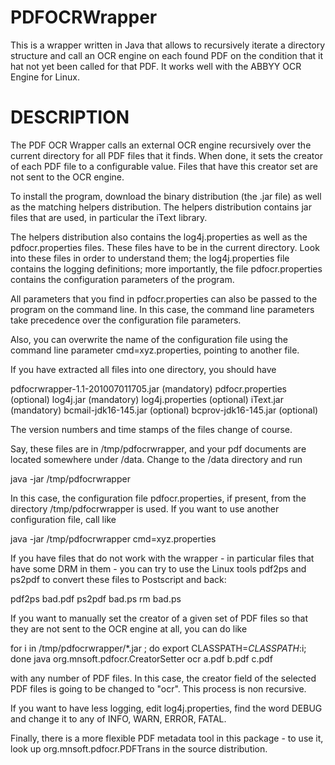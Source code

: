 PDFOCRWrapper
=============

This is a wrapper written in Java that allows to recursively iterate a directory structure and 
call an OCR engine on each found PDF on the condition that it hat not yet been called for that 
PDF. It works well with the ABBYY OCR Engine for Linux.

DESCRIPTION
=============

The PDF OCR Wrapper calls an external OCR engine recursively over the current
directory for all PDF files that it finds. When done, it sets the creator of
each PDF file to a configurable value. Files that have this creator set are
not sent to the OCR engine.

To install the program, download the binary distribution (the .jar file) as
well as the matching helpers distribution. The helpers distribution contains
jar files that are used, in particular the iText library.

The helpers distribution also contains the log4j.properties as well as the
pdfocr.properties files. These files have to be in the current directory.
Look into these files in order to understand them; the log4j.properties
file contains the logging definitions; more importantly, the file
pdfocr.properties contains the configuration parameters of the program.

All parameters that you find in pdfocr.properties can also be passed
to the program on the command line. In this case, the command line
parameters take precedence over the configuration file parameters.

Also, you can overwrite the name of the configuration file using the
command line parameter cmd=xyz.properties, pointing to another file.

If you have extracted all files into one directory, you should have

  pdfocrwrapper-1.1-201007011705.jar   (mandatory)
  pdfocr.properties                    (optional)
  log4j.jar                            (mandatory)
  log4j.properties                     (optional)
  iText.jar                            (mandatory)
  bcmail-jdk16-145.jar                 (optional)
  bcprov-jdk16-145.jar                 (optional)
  
The version numbers and time stamps of the files change of course.

Say, these files are in /tmp/pdfocrwrapper, and your pdf documents
are located somewhere under /data. Change to the /data directory
and run

  java -jar /tmp/pdfocrwrapper
  
In this case, the configuration file pdfocr.properties, if present,
from the directory /tmp/pdfocrwrapper is used. If you want to use
another configuration file, call like

  java -jar /tmp/pdfocrwrapper cmd=xyz.properties
  
If you have files that do not work with the wrapper - in particular 
files that have some DRM in them - you can try to use the Linux
tools pdf2ps and ps2pdf to convert these files to Postscript and
back:

  pdf2ps bad.pdf
  ps2pdf bad.ps
  rm bad.ps
  
If you want to manually set the creator of a given set of PDF files
so that they are not sent to the OCR engine at all, you can do like

for i in /tmp/pdfocrwrapper/*.jar ; do export CLASSPATH=$CLASSPATH:$i; done
java org.mnsoft.pdfocr.CreatorSetter ocr a.pdf b.pdf c.pdf

with any number of PDF files. In this case, the creator field of
the selected PDF files is going to be changed to "ocr". This process
is non recursive.

If you want to have less logging, edit log4j.properties, find the word
DEBUG and change it to any of INFO, WARN, ERROR, FATAL.

Finally, there is a more flexible PDF metadata tool in this package -
to use it, look up org.mnsoft.pdfocr.PDFTrans in the source distribution.


   